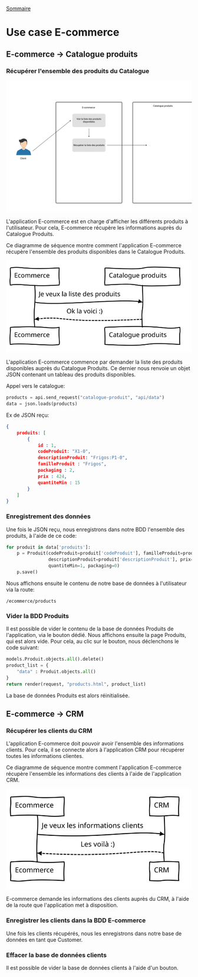 [Sommaire](https://ursi-2020.github.io/e-commerce/)

# Use case E-commerce

## E-commerce -> Catalogue produits

### Récupérer l'ensemble des produits du Catalogue

![Diagramme de séquence](./usecase_produits.svg)

L'application E-commerce est en charge d'afficher les différents produits à l'utilisateur.
Pour cela, E-commerce récupère les informations auprès du Catalogue Produits.

Ce diagramme de séquence montre comment l'application E-commerce récupère l'ensemble des produits disponibles dans le Catalogue Produits.

![Diagramme de séquence](./sequence_prduits.svg)

L'application E-commerce commence par demander la liste des produits disponibles auprès du Catalogue Produits.
Ce dernier nous renvoie un objet JSON contenant un tableau des produits disponibles.

Appel vers le catalogue:

```python
products = api.send_request("catalogue-produit", "api/data")
data = json.loads(products)
```

Ex de JSON reçu:

```json
{
    produits: [
        {
            id : 1,
            codeProduit: "X1-0",
            descriptionProduit: "Frigos:P1-0",
            familleProduit : "Frigos",
            packaging : 2,
            prix : 424,
            quantiteMin : 15
        }
    ]
}
```

### Enregistrement des données

Une fois le JSON reçu, nous enregistrons dans notre BDD l'ensemble des produits, à l'aide de ce code:

```python
for produit in data['produits']:
    p = Produit(codeProduit=produit['codeProduit'], familleProduit=produit['familleProduit'],
                descriptionProduit=produit['descriptionProduit'], prix=produit['prix'],
                quantiteMin=1, packaging=0)
    p.save()
```

Nous affichons ensuite le contenu de notre base de données à l'utilisateur via la route:
```
/ecommerce/products
```

### Vider la BDD Produits

Il est possible de vider le contenu de la base de données Produits de l'application, via le bouton dédié. Nous affichons ensuite la page Produits, qui est alors vide.
Pour cela, au clic sur le bouton, nous déclenchons le code suivant:

```python
models.Produit.objects.all().delete()
product_list = {
    "data" : Produit.objects.all()
}
return render(request, "products.html", product_list)
```

La base de données Produits est alors réinitialisée.

## E-commerce -> CRM

### Récupérer les clients du CRM

L'application E-commerce doit pouvoir avoir l'ensemble des informations clients.
Pour cela, il se connecte alors à l'application CRM pour récupérer toutes les informations clientes.

Ce diagramme de séquence montre comment l'application E-commerce récupère l'ensemble les informations des clients à l'aide de l'application CRM.

![Diagramme de séquence](./sequence_crm.svg)

E-commerce demande les informations des clients auprès du CRM, à l'aide de la route que l'application met à disposition.

### Enregistrer les clients dans la BDD E-commerce

Une fois les clients récupérés, nous les enregistrons dans notre base de données en tant que Customer.

### Effacer la base de données clients

Il est possible de vider la base de données clients à l'aide d'un bouton.